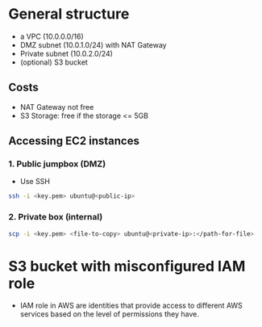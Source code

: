 # General structure

* a VPC (10.0.0.0/16)
* DMZ subnet (10.0.1.0/24) with NAT Gateway 
* Private subnet (10.0.2.0/24)
* (optional) S3 bucket

## Costs
* NAT Gateway not free
* S3 Storage: free if the storage <= 5GB

## Accessing EC2 instances
### 1. Public jumpbox (DMZ)
- Use SSH
```bash 
ssh -i <key.pem> ubuntu@<public-ip>
```
### 2. Private box (internal)
```bash
scp -i <key.pem> <file-to-copy> ubuntu@<private-ip>:</path-for-file>
```

# S3 bucket with misconfigured IAM role 
* IAM role in AWS are identities that provide access to different AWS services based on the level of permissions they have. 
